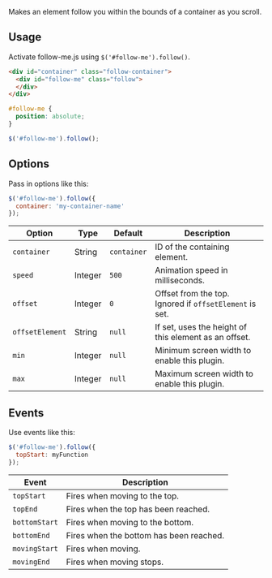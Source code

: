 Makes an element follow you within the bounds of a container as you scroll.

## Usage
Activate follow-me.js using `$('#follow-me').follow()`.

```html
<div id="container" class="follow-container">
  <div id="follow-me" class="follow">
  </div>
</div>
```

```css
#follow-me {
  position: absolute;
}
```

```javascript
$('#follow-me').follow();
```

## Options
Pass in options like this:

```javascript
$('#follow-me').follow({
  container: 'my-container-name'
});
```

| Option          | Type    | Default     | Description                                             |
|-----------------|---------|-------------|---------------------------------------------------------|
| `container`     | String  | `container` | ID of the containing element.                           |
| `speed`         | Integer | `500`       | Animation speed in milliseconds.                        |
| `offset`        | Integer | `0`         | Offset from the top. Ignored if `offsetElement` is set. |
| `offsetElement` | String  | `null`      | If set, uses the height of this element as an offset.   |
| `min`           | Integer | `null`      | Minimum screen width to enable this plugin.             |
| `max`           | Integer | `null`      | Maximum screen width to enable this plugin.             |


## Events
Use events like this:

```javascript
$('#follow-me').follow({
  topStart: myFunction
});
```

| Event         | Description                             |
|---------------|-----------------------------------------|
| `topStart`    | Fires when moving to the top.           |
| `topEnd`      | Fires when the top has been reached.    |
| `bottomStart` | Fires when moving to the bottom.        |
| `bottomEnd`   | Fires when the bottom has been reached. |
| `movingStart` | Fires when moving.                      |
| `movingEnd`   | Fires when moving stops.                |
